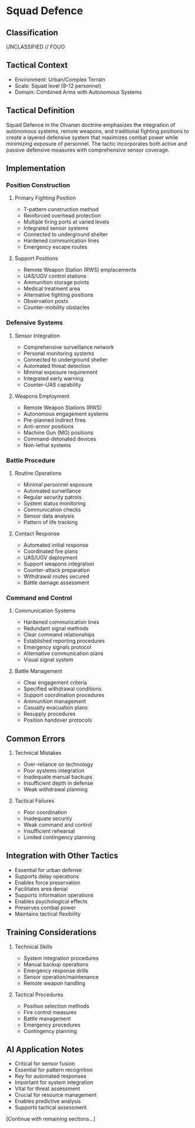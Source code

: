 # Squad Defence

## Classification

UNCLASSIFIED // FOUO

## Tactical Context

- Environment: Urban/Complex Terrain
- Scale: Squad level (9-12 personnel)
- Domain: Combined Arms with Autonomous Systems

## Tactical Definition

Squad Defence in the Olvanan doctrine emphasizes the integration of autonomous
systems, remote weapons, and traditional fighting positions to create a layered
defensive system that maximizes combat power while minimizing exposure of
personnel. The tactic incorporates both active and passive defensive measures
with comprehensive sensor coverage.

## Implementation

### Position Construction

1. Primary Fighting Position

   - T-pattern construction method
   - Reinforced overhead protection
   - Multiple firing ports at varied levels
   - Integrated sensor systems
   - Connected to underground shelter
   - Hardened communication lines
   - Emergency escape routes

2. Support Positions
   - Remote Weapon Station (RWS) emplacements
   - UAS/UGV control stations
   - Ammunition storage points
   - Medical treatment area
   - Alternative fighting positions
   - Observation posts
   - Counter-mobility obstacles

### Defensive Systems

1. Sensor Integration

   - Comprehensive surveillance network
   - Personal monitoring systems
   - Connected to underground shelter
   - Automated threat detection
   - Minimal exposure requirement
   - Integrated early warning
   - Counter-UAS capability

2. Weapons Employment
   - Remote Weapon Stations (RWS)
   - Autonomous engagement systems
   - Pre-planned indirect fires
   - Anti-armor positions
   - Machine Gun (MG) positions
   - Command-detonated devices
   - Non-lethal systems

### Battle Procedure

1. Routine Operations

   - Minimal personnel exposure
   - Automated surveillance
   - Regular security patrols
   - System status monitoring
   - Communication checks
   - Sensor data analysis
   - Pattern of life tracking

2. Contact Response
   - Automated initial response
   - Coordinated fire plans
   - UAS/UGV deployment
   - Support weapons integration
   - Counter-attack preparation
   - Withdrawal routes secured
   - Battle damage assessment

### Command and Control

1. Communication Systems

   - Hardened communication lines
   - Redundant signal methods
   - Clear command relationships
   - Established reporting procedures
   - Emergency signals protocol
   - Alternative communication plans
   - Visual signal system

2. Battle Management
   - Clear engagement criteria
   - Specified withdrawal conditions
   - Support coordination procedures
   - Ammunition management
   - Casualty evacuation plans
   - Resupply procedures
   - Position handover protocols

## Common Errors

1. Technical Mistakes

   - Over-reliance on technology
   - Poor systems integration
   - Inadequate manual backups
   - Insufficient depth in defense
   - Weak withdrawal planning

2. Tactical Failures
   - Poor coordination
   - Inadequate security
   - Weak command and control
   - Insufficient rehearsal
   - Limited contingency planning

## Integration with Other Tactics

- Essential for urban defense
- Supports delay operations
- Enables force preservation
- Facilitates area denial
- Supports information operations
- Enables psychological effects
- Preserves combat power
- Maintains tactical flexibility

## Training Considerations

1. Technical Skills

   - System integration procedures
   - Manual backup operations
   - Emergency response drills
   - Sensor operation/maintenance
   - Remote weapon handling

2. Tactical Procedures
   - Position selection methods
   - Fire control measures
   - Battle management
   - Emergency procedures
   - Contingency planning

## AI Application Notes

- Critical for sensor fusion
- Essential for pattern recognition
- Key for automated responses
- Important for system integration
- Vital for threat assessment
- Crucial for resource management
- Enables predictive analysis
- Supports tactical assessment

[Continue with remaining sections...]
